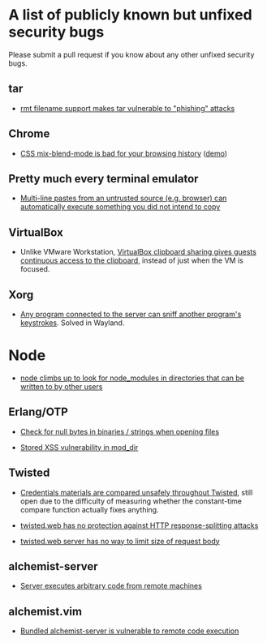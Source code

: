 # A list of publicly known but unfixed security bugs

Please submit a pull request if you know about any other unfixed security bugs.


## tar

* [rmt filename support makes tar vulnerable to "phishing" attacks](https://bugs.debian.org/cgi-bin/bugreport.cgi?bug=290435)


## Chrome

* [CSS mix-blend-mode is bad for your browsing history](https://lcamtuf.blogspot.com/2016/08/css-mix-blend-mode-is-bad-for-keeping.html) ([demo](http://lcamtuf.coredump.cx/whack/))


## Pretty much every terminal emulator

* [Multi-line pastes from an untrusted source (e.g. browser) can automatically execute something you did not intend to copy](https://www.google.com/search?q=terminal+security+paste&ie=utf-8&oe=utf-8)


## VirtualBox

* Unlike VMware Workstation, [VirtualBox clipboard sharing gives guests continuous access to the clipboard](https://www.virtualbox.org/ticket/16508), instead of just when the VM is focused.


## Xorg

* [Any program connected to the server can sniff another program's keystrokes](http://theinvisiblethings.blogspot.com/2011/04/linux-security-circus-on-gui-isolation.html]).  Solved in Wayland.


# Node

* [node climbs up to look for node_modules in directories that can be written to by other users](https://github.com/nodejs/node-v0.x-archive/issues/8830)


## Erlang/OTP

* [Check for null bytes in binaries / strings when opening files](https://bugs.erlang.org/browse/ERL-370)

* [Stored XSS vulnerability in mod_dir](https://bugs.erlang.org/browse/ERL-330)


## Twisted

* [Credentials materials are compared unsafely throughout Twisted](http://twistedmatrix.com/trac/ticket/4536), still open due to the difficulty of measuring whether the constant-time compare function actually fixes anything.

* [twisted.web has no protection against HTTP response-splitting attacks](http://twistedmatrix.com/trac/ticket/3770)

* [twisted.web server has no way to limit size of request body](http://twistedmatrix.com/trac/ticket/4898)


## alchemist-server

* [Server executes arbitrary code from remote machines](https://github.com/tonini/alchemist-server/issues/14)


## alchemist.vim

* [Bundled alchemist-server is vulnerable to remote code execution](https://github.com/slashmili/alchemist.vim/issues/85)
